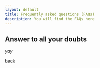 ```yaml
---
layout: default
title: Frequently asked questions (FAQs)
description: You will find the FAQs here
---
```


## Answer to all your doubts

_yay_

[back](./)
